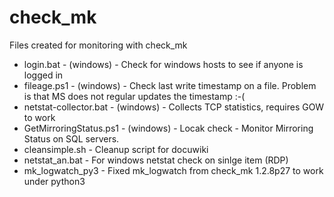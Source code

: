 # check_mk
Files created for monitoring with check_mk

  - login.bat - (windows) - Check for windows hosts to see if anyone is logged in  
  - fileage.ps1 - (windows) - Check last write timestamp on a file. Problem is that MS does not regular updates the timestamp :-(  
  - netstat-collector.bat - (windows) - Collects TCP statistics, requires GOW to work  
  - GetMirroringStatus.ps1 - (windows) - Locak check - Monitor Mirroring Status on SQL servers.
  - cleansimple.sh - Cleanup script for docuwiki
  - netstat_an.bat - For windows netstat check on sinlge item (RDP)
  - mk_logwatch_py3 - Fixed mk_logwatch from check_mk 1.2.8p27 to work under python3
